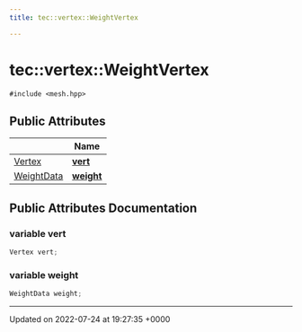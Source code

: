 ```yaml
---
title: tec::vertex::WeightVertex

---
```


# tec::vertex::WeightVertex






`#include <mesh.hpp>`

## Public Attributes

|                | Name           |
| -------------- | -------------- |
| [Vertex](/engine/Classes/structtec_1_1vertex_1_1_vertex/) | **[vert](/engine/Classes/structtec_1_1vertex_1_1_weight_vertex/#variable-vert)**  |
| [WeightData](/engine/Classes/structtec_1_1vertex_1_1_weight_data/) | **[weight](/engine/Classes/structtec_1_1vertex_1_1_weight_vertex/#variable-weight)**  |

## Public Attributes Documentation

### variable vert

```cpp
Vertex vert;
```


### variable weight

```cpp
WeightData weight;
```


-------------------------------

Updated on 2022-07-24 at 19:27:35 +0000